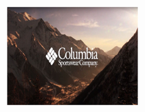 <img src="/assets/CSC_History_Screenshot.jpg" alt="Mountain View" style="width:304px;height:228px;">
